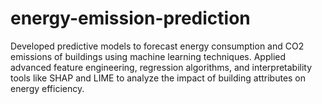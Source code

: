 # energy-emission-prediction
Developed predictive models to forecast energy consumption and CO2 emissions of buildings using machine learning techniques. Applied advanced feature engineering, regression algorithms, and interpretability tools like SHAP and LIME to analyze the impact of building attributes on energy efficiency.
